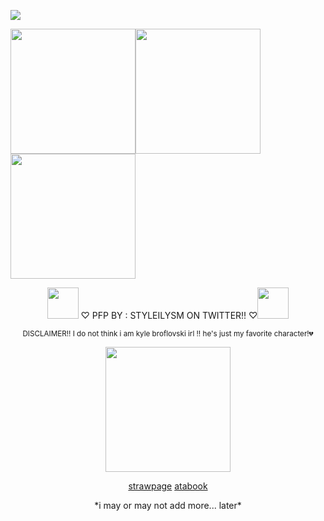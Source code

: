 ![](https://komarev.com/ghpvc/?username=burntushanka)


  <img src="https://i.postimg.cc/s2P8RJ89/IMG-8031.png" width="200"><img src="https://i.postimg.cc/s2P8RJ89/IMG-8031.png" width="200"><img src="https://i.postimg.cc/s2P8RJ89/IMG-8031.png" width="200">
<div align='center'>
<img src="https://i.postimg.cc/q7T957Qz/IMG-8061.png" width="50"> ♡ PFP BY : STYLEILYSM ON TWITTER!! ♡<img src="https://i.postimg.cc/bY48RqXp/IMG-8062.png" width="50">

<sub>DISCLAIMER!! I do not think i am kyle broflovski irl !! he's just my favorite character!💔</sub>

 <img src="https://i.postimg.cc/x1hKfkBC/IMG-8063.png" width="200">

  [strawpage](https://burntushanka.straw.page)  [atabook](https://burntushanka.atabook.org)

<div align='center'>
  *i may or may not add more... later*
